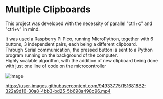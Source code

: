 # Multiple Clipboards

This project was developed with the necessity of parallel "ctrl+c" and "ctrl+v" in mind.

It was used a Raspberry Pi Pico, running MicroPython, together with 6 buttons, 3 independent pairs, each being a different clipboard.  
Through Serial communication, the pressed button is sent to a Python program running on the background of the computer.  
Highly scalable algorithm, with the addition of new clipboard being done with just one line of code on the microcontroller

![image](https://user-images.githubusercontent.com/94933775/151689037-08af9a1b-ea22-4494-b38b-43225db0bd54.png)

https://user-images.githubusercontent.com/94933775/151681882-322a9d16-30a8-4bb3-bd25-5b698a498c96.mp4
